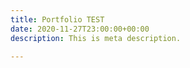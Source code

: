 ```yaml
---
title: Portfolio TEST
date: 2020-11-27T23:00:00+00:00
description: This is meta description.

---
```

